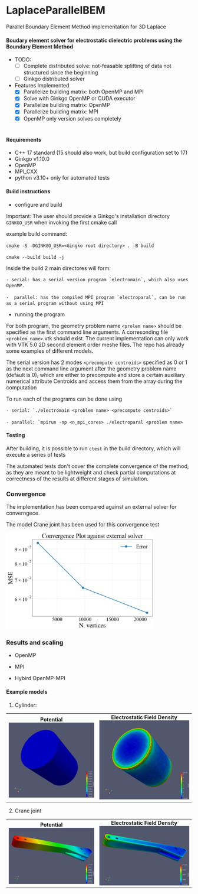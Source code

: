 # LaplaceParallelBEM
Parallel Boundary Element Method implementation for 3D Laplace

#### Boudary element solver for electrostatic dielectric problems using the Boundary Element Method

- TODO: 
    - [ ] Complete distributed solve: not-feasable splitting of data not structured since the beginning
    - [ ] Ginkgo distributed solver 
- Features Implemented
    - [x] Parallelize building matrix: both OpenMP and MPI 
    - [x] Solve with Ginkgo OpenMP or CUDA executor
    - [x] Parallelize building matrix: OpenMP
    - [x] Parallelize building matrix: MPI 
    - [x] OpenMP only version solves completely 

#
#### Requirements
- C++ 17 standard (15 should also work, but build configuration set to 17)
- Ginkgo v1.10.0
- OpenMP
- MPI_CXX
- python v3.10+ only for automated tests



#### Build instructions 

- configure and build

Important: The user should provide a Ginkgo's installation directory `GINKGO_USR` when invoking the first cmake call 

example build command:

`cmake -S -DGINKGO_USR=<Gingko root directory> . -B build`

`cmake --build build -j`

Inside the build 2 main directores will form:

    - serial: has a serial version program `electromain`, which also uses OpenMP.

    -  parallel: has the compiled MPI program `electroparal`, can be run as a serial program without using MPI

- running the program

For both program, the geometry problem name `<prolem name>` should be specified as the first command line arguments. A corresonding file `<problem_name>`.vtk should exist. The current implementation can only work with VTK 5.0 2D second element order meshe files. The repo has already some examples of different models.

The serial version has 2 modes `<precompute centroids>` specified as 0 or 1 as the next command line argument after the geometry problem name (default is 0), which are either to precompute and store a certain auxiliary numerical attribute Centroids and access them from the array during the computation

To run each of the programs can be done using 

    - serial: `./electromain <problem name> <precompute centroids>` 

    - parallel: `mpirun -np <n_mpi_cores> ./electroparal <problem name>  

 
#### Testing
After building, it is possible to run `ctest` in the build directory, which will execute a series of tests

The automated tests don't cover the complete convergence of the method, as they are meant to be lightweight and check partial computations at correctness of the results at different stages of simulation.

### Convergence

The implementation has been compared against an external solver for converngece.

The model Crane joint has been used for this convergence test

<img src="https://github.com/amirbous/LaplaceParallelBEM/blob/c2527075f2cbd8a834d849c4f8001e5c80f62845/results/ConvergencePlotMyBEMSolver.png" alt="Potential" width="400"/>




### Results and scaling

- OpenMP

- MPI

- Hybird OpenMP-MPI

#### Example models

1. Cylinder:

<table>
  <tr>
    <td align="center">
      <b>Potential</b><br>
      <img src="https://github.com/amirbous/LaplaceParallelBEM/blob/96d5882a0502883bc281958e2b723c4858c93e5a/screenshots/CylinderPotential.png" alt="Potential" width="400"/>
    </td>
    <td align="center">
      <b>Electrostatic Field Density</b><br>
      <img src="https://github.com/amirbous/LaplaceParallelBEM/blob/96d5882a0502883bc281958e2b723c4858c93e5a/screenshots/CylinderDensity.png" alt="Density" width="400"/>
    </td>
  </tr>
</table>

2. Crane joint
<table>
  <tr>
    <td align="center">
      <b>Potential</b><br>
      <img src="https://github.com/amirbous/LaplaceParallelBEM/blob/b5b749fa03a002b703f8aec7aa5622f48a7d83ae/screenshots/TraxStickPotential.png" alt="Potential" width="400"/>
    </td>
    <td align="center">
      <b>Electrostatic Field Density</b><br>
      <img src="https://github.com/amirbous/LaplaceParallelBEM/blob/b5b749fa03a002b703f8aec7aa5622f48a7d83ae/screenshots/TraxStickDensity.png" alt="Density" width="400"/>
    </td>
  </tr>
</table>
